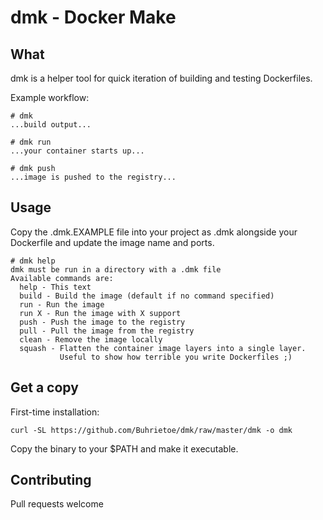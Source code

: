 # dmk - Docker Make


## What

dmk is a helper tool for quick iteration of building and testing Dockerfiles.

Example workflow:

    # dmk
    ...build output...

    # dmk run
    ...your container starts up...

    # dmk push
    ...image is pushed to the registry...



## Usage

Copy the .dmk.EXAMPLE file into your project as .dmk alongside your Dockerfile and update the image name and ports.


    # dmk help
    dmk must be run in a directory with a .dmk file
    Available commands are:
      help - This text
      build - Build the image (default if no command specified)
      run - Run the image 
      run X - Run the image with X support
      push - Push the image to the registry
      pull - Pull the image from the registry
      clean - Remove the image locally
      squash - Flatten the container image layers into a single layer.
               Useful to show how terrible you write Dockerfiles ;)



## Get a copy

First-time installation:

    curl -SL https://github.com/Buhrietoe/dmk/raw/master/dmk -o dmk

Copy the binary to your $PATH and make it executable.



## Contributing

Pull requests welcome
